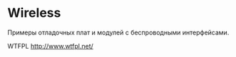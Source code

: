 # Wireless

Примеры отладочных плат и модулей с беспроводными интерфейсами. 

WTFPL
http://www.wtfpl.net/
